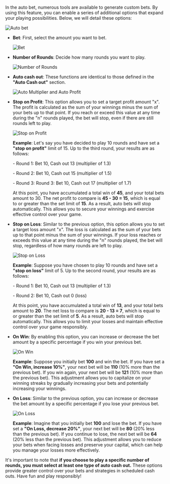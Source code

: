 In the auto bet, numerous tools are available to generate custom bets. By using this feature, you can enable a series of additional options that expand your playing possibilities. Below, we will detail these options:

![Auto bet](info/en/English_auto_bet_1.png)

- **Bet**: First, select the amount you want to bet.

  ![Bet](info/en/English_auto_bet_2.png)

- **Number of Rounds**: Decide how many rounds you want to play.

  ![Number of Rounds](info/en/English_auto_bet_3.png)

- **Auto cash out**: These functions are identical to those defined in the **"Auto Cash out"** section.

  ![Auto Multiplier and Auto Profit](info/en/English_auto_bet_4.png)

- **Stop on Profit**: This option allows you to set a target profit amount "x". The profit is calculated as the sum of your winnings minus the sum of your bets up to that point. If you reach or exceed this value at any time during the "n" rounds played, the bet will stop, even if there are still rounds left to play.

  ![Stop on Profit](info/en/English_auto_bet_5.png)

  **Example**: Let's say you have decided to play 10 rounds and have set a **"stop on profit"** limit of 15. Up to the third round, your results are as follows:

  \- Round 1: Bet 10, Cash out 13 (multiplier of 1.3)

  \- Round 2: Bet 10, Cash out 15 (multiplier of 1.5)

  \- Round 3: Round 3: Bet 10, Cash out 17 (multiplier of 1.7)

  At this point, you have accumulated a total win of **45**, and your total bets amount to 30. The net profit to compare is **45 - 30 = 15**, which is equal to or greater than the set limit of **15**. As a result, auto bets will stop automatically. This allows you to secure your winnings and exercise effective control over your game.

- **Stop on Loss**: Similar to the previous option, this option allows you to set a target loss amount "x". The loss is calculated as the sum of your bets up to that point minus the sum of your winnings. If your loss reaches or exceeds this value at any time during the "n" rounds played, the bet will stop, regardless of how many rounds are left to play.

  ![Stop on Loss](info/en/English_auto_bet_6.png)

  **Example**: Suppose you have chosen to play 10 rounds and have set a **"stop on loss"** limit of 5. Up to the second round, your results are as follows:

  \- Round 1: Bet 10, Cash out 13 (multiplier of 1.3)

  \- Round 2: Bet 10, Cash out 0 (loss)

  At this point, you have accumulated a total win of **13**, and your total bets amount to **20**. The net loss to compare is **20 - 13 = 7**, which is equal to or greater than the set limit of **5**. As a result, auto bets will stop automatically. This allows you to limit your losses and maintain effective control over your game responsibly.

- **On Win**: By enabling this option, you can increase or decrease the bet amount by a specific percentage if you win your previous bet.

  ![On Win](info/en/English_auto_bet_7.png)

  **Example**: Suppose you initially bet **100** and win the bet. If you have set a **"On Win, increase 10%"**, your next bet will be **110** (10% more than the previous bet). If you win again, your next bet will be **121** (10% more than the previous bet). This adjustment allows you to capitalize on your winning streaks by gradually increasing your bets and potentially increasing your winnings.

- **On Loss**: Similar to the previous option, you can increase or decrease the bet amount by a specific percentage if you lose your previous bet.

  ![On Loss](info/en/English_auto_bet_8.png)

  **Example**: Imagine that you initially bet **100** and lose the bet. If you have set a **"On Loss, decrease 20%"**, your next bet will be **80** (20% less than the previous bet). If you continue to lose, the next bet will be **64** (20% less than the previous bet). This adjustment allows you to reduce your bets when facing losses and preserve your capital, which can help you manage your losses more effectively.

It's important to note that **if you choose to play a specific number of rounds, you must select at least one type of auto cash out.** These options provide greater control over your bets and strategies in scheduled cash outs. Have fun and play responsibly!
